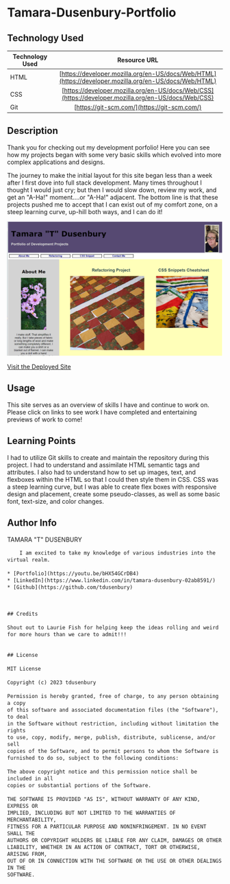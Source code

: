 # Tamara-Dusenbury-Portfolio

## Technology Used 

| Technology Used         | Resource URL           | 
| ------------- |:-------------:| 
| HTML    | [https://developer.mozilla.org/en-US/docs/Web/HTML](https://developer.mozilla.org/en-US/docs/Web/HTML) | 
| CSS     | [https://developer.mozilla.org/en-US/docs/Web/CSS](https://developer.mozilla.org/en-US/docs/Web/CSS)      |   
| Git | [https://git-scm.com/](https://git-scm.com/)     |    

## Description 

Thank you for checking out my development porfolio! Here you can see how my projects began with some very basic skills which evolved into more complex applications and designs.

The journey to make the initial layout for this site began less than a week after I first dove into full stack development. Many times throughout I thought I would just cry; but then I would slow down, review my work, and get an "A-Ha!" moment....or "A-Ha!" adjacent. The bottom line is that these projects pushed me to accept that I can exist out of my comfort zone, on a steep learning curve, up-hill both ways, and I can do it!

![Screenshot of My Site](assets/images/T%20Portfolio%20Screenshot.PNG)


[Visit the Deployed Site](https://youtu.be/BFyeuLhjcPY)


## Usage 

This site serves as an overview of skills I have and continue to work on. Please click on links to see work I have completed and entertaining previews of work to come!


## Learning Points 

I had to utilize Git skills to create and maintain the repository during this project. I had to understand and assimilate HTML semantic tags and attributes. I also had to understand how to set up images, text, and flexboxes within the HTML so that I could then style them in CSS. CSS was a steep learning curve, but I was able to create flex boxes with responsive design and placement, create some pseudo-classes, as well as some basic font, text-size, and color changes.

## Author Info


TAMARA "T" DUSENBURY
```
    I am excited to take my knowledge of various industries into the virtual realm.

* [Portfolio](https://youtu.be/bHX54GCrDB4)
* [LinkedIn](https://www.linkedin.com/in/tamara-dusenbury-02ab8591/)
* [Github](https://github.com/tdusenbury)
```
```


## Credits

Shout out to Laurie Fish for helping keep the ideas rolling and weird for more hours than we care to admit!!!


## License

MIT License

Copyright (c) 2023 tdusenbury

Permission is hereby granted, free of charge, to any person obtaining a copy
of this software and associated documentation files (the "Software"), to deal
in the Software without restriction, including without limitation the rights
to use, copy, modify, merge, publish, distribute, sublicense, and/or sell
copies of the Software, and to permit persons to whom the Software is
furnished to do so, subject to the following conditions:

The above copyright notice and this permission notice shall be included in all
copies or substantial portions of the Software.

THE SOFTWARE IS PROVIDED "AS IS", WITHOUT WARRANTY OF ANY KIND, EXPRESS OR
IMPLIED, INCLUDING BUT NOT LIMITED TO THE WARRANTIES OF MERCHANTABILITY,
FITNESS FOR A PARTICULAR PURPOSE AND NONINFRINGEMENT. IN NO EVENT SHALL THE
AUTHORS OR COPYRIGHT HOLDERS BE LIABLE FOR ANY CLAIM, DAMAGES OR OTHER
LIABILITY, WHETHER IN AN ACTION OF CONTRACT, TORT OR OTHERWISE, ARISING FROM,
OUT OF OR IN CONNECTION WITH THE SOFTWARE OR THE USE OR OTHER DEALINGS IN THE
SOFTWARE.
